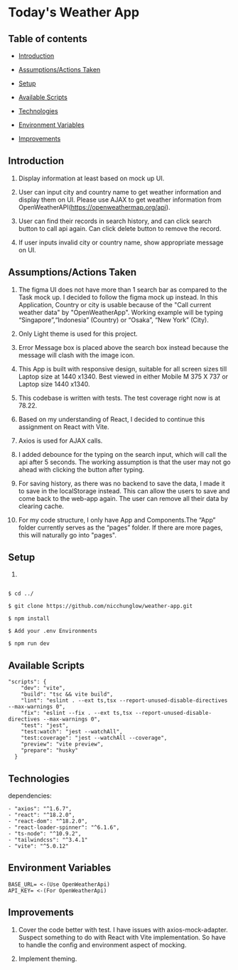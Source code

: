 # Today's Weather App

## Table of contents

- [Introduction](#Introduction)

- [Assumptions/Actions Taken](#Assumptions/Actions-Taken)

- [Setup](#Setup)

- [Available Scripts](#Available-Scripts)

- [Technologies](#Technologies)

- [Environment Variables](#Environment-Variables)

- [Improvements](#Improvements)

## Introduction

1. Display information at least based on mock up UI.

2. User can input city and country name to get weather information and display them on UI. Please use AJAX to get weather information from OpenWeatherAPI(https://openweathermap.org/api).

3. User can find their records in search history, and can click search button to call api again. Can click delete button to remove the record.

4. If user inputs invalid city or country name, show appropriate message on UI.

## Assumptions/Actions Taken

1. The figma UI does not have more than 1 search bar as compared to the Task mock up. I decided to follow the figma mock up instead. In this Application, Country or city is usable because of the "Call current weather data" by "OpenWeatherApp". Working example will be typing “Singapore”,“Indonesia” (Country) or “Osaka”, “New York” (City).

2. Only Light theme is used for this project.

3. Error Message box is placed above the search box instead because the message will clash with the image icon.

4. This App is built with responsive design, suitable for all screen sizes till Laptop size at 1440 x1340. Best viewed in either Mobile M 375 X 737 or Laptop size 1440 x1340.

5. This codebase is written with tests. The test coverage right now is at 78.22.

6. Based on my understanding of React, I decided to continue this assignment on React with Vite.

7. Axios is used for AJAX calls.

8. I added debounce for the typing on the search input, which will call the api after 5 seconds. The working assumption is that the user may not go ahead with clicking the button after typing.

9. For saving history, as there was no backend to save the data, I made it to save in the localStorage instead. This can allow the users to save and come back to the web-app again. The user can remove all their data by clearing cache.

10. For my code structure, I only have App and Components.The “App” folder currently serves as the “pages” folder. If there are more pages, this will naturally go into "pages".

## Setup

1.

```

$ cd ../

$ git clone https://github.com/nicchunglow/weather-app.git

$ npm install

$ Add your .env Environments

$ npm run dev
```

## Available Scripts

```
"scripts": {
    "dev": "vite",
    "build": "tsc && vite build",
    "lint": "eslint . --ext ts,tsx --report-unused-disable-directives --max-warnings 0",
    "fix": "eslint --fix . --ext ts,tsx --report-unused-disable-directives --max-warnings 0",
    "test": "jest",
    "test:watch": "jest --watchAll",
    "test:coverage": "jest --watchAll --coverage",
    "preview": "vite preview",
    "prepare": "husky"
  }
```

## Technologies

dependencies:

```
- "axios": "^1.6.7",
- "react": "^18.2.0",
- "react-dom": "^18.2.0",
- "react-loader-spinner": "^6.1.6",
- "ts-node": "^10.9.2",
- "tailwindcss": "^3.4.1"
- "vite": "^5.0.12"
```

## Environment Variables

```
BASE_URL= <-(Use OpenWeatherApi)
API_KEY= <-(For OpenWeatherApi)
```

## Improvements

1. Cover the code better with test. I have issues with axios-mock-adapter. Suspect something to do with React with Vite implementation. So have to handle the config and environment aspect of mocking.

2. Implement theming.
